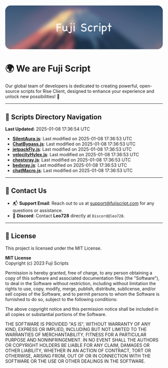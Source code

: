 ![Banner](.github/b.webp)

# 🌍 **We are Fuji Script**

Our global team of developers is dedicated to creating powerful, open-source scripts for Rise Client, designed to enhance your experience and unlock new possibilities! 🌟

---
<!-- SCRIPTS_NAVIGATION_START -->
## 📂 **Scripts Directory Navigation**

**Last Updated**: 2025-01-08 17:36:54 UTC

- **[SilentAura.js](scripts/SilentAura.js)**: Last modified on 2025-01-08 17:36:53 UTC
- **[ChatBypass.js](scripts/ChatBypass.js)**: Last modified on 2025-01-08 17:36:53 UTC
- **[jetpackFly.js](scripts/jetpackFly.js)**: Last modified on 2025-01-08 17:36:53 UTC
- **[velocityHylex.js](scripts/velocityHylex.js)**: Last modified on 2025-01-08 17:36:53 UTC
- **[chestxray.js](scripts/chestxray.js)**: Last modified on 2025-01-08 17:36:53 UTC
- **[bedxray.js](scripts/bedxray.js)**: Last modified on 2025-01-08 17:36:53 UTC
- **[chatMacro.js](scripts/chatMacro.js)**: Last modified on 2025-01-08 17:36:53 UTC

<!-- SCRIPTS_NAVIGATION_END -->

---

## 💬 **Contact Us**  
- 📬 **Support Email**: Reach out to us at [support@fujiscript.com](mailto:support@fujiscript.com) for any questions or assistance.  
- 💬 **Discord**: Contact **Leo728** directly at `Discord@leo728`.

---

## 📜 **License**

This project is licensed under the MIT License.  

**MIT License**  
Copyright (c) 2023 Fuji Scripts  

Permission is hereby granted, free of charge, to any person obtaining a copy of this software and associated documentation files (the "Software"), to deal in the Software without restriction, including without limitation the rights to use, copy, modify, merge, publish, distribute, sublicense, and/or sell copies of the Software, and to permit persons to whom the Software is furnished to do so, subject to the following conditions:  

The above copyright notice and this permission notice shall be included in all copies or substantial portions of the Software.  

THE SOFTWARE IS PROVIDED "AS IS", WITHOUT WARRANTY OF ANY KIND, EXPRESS OR IMPLIED, INCLUDING BUT NOT LIMITED TO THE WARRANTIES OF MERCHANTABILITY, FITNESS FOR A PARTICULAR PURPOSE AND NONINFRINGEMENT. IN NO EVENT SHALL THE AUTHORS OR COPYRIGHT HOLDERS BE LIABLE FOR ANY CLAIM, DAMAGES OR OTHER LIABILITY, WHETHER IN AN ACTION OF CONTRACT, TORT OR OTHERWISE, ARISING FROM, OUT OF OR IN CONNECTION WITH THE SOFTWARE OR THE USE OR OTHER DEALINGS IN THE SOFTWARE.  
